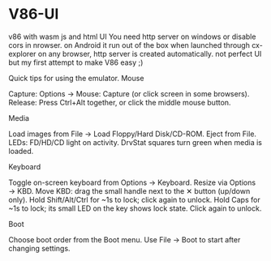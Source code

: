 # V86-UI
v86 with wasm js and html UI
You need http server on windows or disable cors in nrowser. on Android it run out of the box when launched through cx-explorer on any browser, http server is created automatically. not perfect UI but my first attempt to make V86 easy ;)

Quick tips for using the emulator.
Mouse

Capture: Options → Mouse: Capture (or click screen in some browsers).
    Release: Press Ctrl+Alt together, or click the middle mouse button.

Media

Load images from File → Load Floppy/Hard Disk/CD-ROM. Eject from File.
    LEDs: FD/HD/CD light on activity. DrvStat squares turn green when media is loaded.

Keyboard

Toggle on-screen keyboard from Options → Keyboard.
    Resize via Options → KBD.
    Move KBD: drag the small handle next to the ✕ button (up/down only).
    Hold Shift/Alt/Ctrl for ~1s to lock; click again to unlock.
    Hold Caps for ~1s to lock; its small LED on the key shows lock state. Click again to unlock.

Boot

Choose boot order from the Boot menu. Use File → Boot to start after changing settings.


